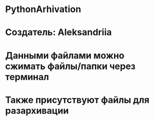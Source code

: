 # PythonArhivation
# Создатель: Aleksandriia

# Данными файлами можно сжимать файлы/папки через терминал
# Также присутствуют файлы для разархивации
